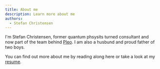 ```yaml
---
title: About me
description: Learn more about me
authors:
  - Stefan Christensen
---
```


I'm Stefan Christensen, former quantum phsysits turned consultant and now part of the team behind [Pleo](www.pleo.io). I am also a husbund and proud father of two boys.

You can find out more about me by reading along here or take a look at my [resume](https://rxresu.me/schr/stefan-christensen-short).
